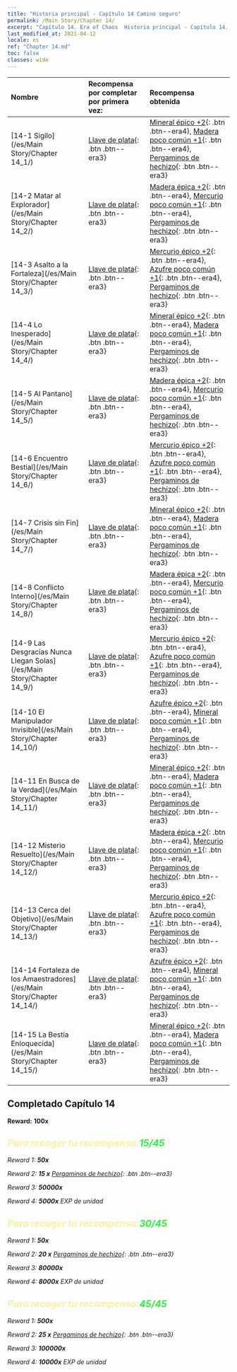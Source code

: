 ```yaml
---
title: "Historia principal - Capítulo 14 Camino seguro"
permalink: /Main Story/Chapter 14/
excerpt: "Capítulo 14. Era of Chaos  Historia principal - Capítulo 14. Camino seguro"
last_modified_at: 2021-04-12
locale: es
ref: "Chapter 14.md"
toc: false
classes: wide
---
```


  | Nombre |  Recompensa por completar por primera vez: | Recompensa obtenida |
  |:------------|:------------|:------------| 
  | [14-1 Sigilo](/es/Main Story/Chapter 14_1/) | [Llave de plata](/es/Items/con_693/){: .btn .btn--era3} | [Mineral épico +2](/es/Items/mat_47/){: .btn .btn--era4}, [Madera poco común +1](/es/Items/mat_41/){: .btn .btn--era4}, [Pergaminos de hechizo](/es/Items/con_694/){: .btn .btn--era3} |
  | [14-2 Matar al Explorador](/es/Main Story/Chapter 14_2/) | [Llave de plata](/es/Items/con_693/){: .btn .btn--era3} | [Madera épica +2](/es/Items/mat_48/){: .btn .btn--era4}, [Mercurio poco común +1](/es/Items/mat_42/){: .btn .btn--era4}, [Pergaminos de hechizo](/es/Items/con_694/){: .btn .btn--era3} |
  | [14-3 Asalto a la Fortaleza](/es/Main Story/Chapter 14_3/) | [Llave de plata](/es/Items/con_693/){: .btn .btn--era3} | [Mercurio épico +2](/es/Items/mat_49/){: .btn .btn--era4}, [Azufre poco común +1](/es/Items/mat_43/){: .btn .btn--era4}, [Pergaminos de hechizo](/es/Items/con_694/){: .btn .btn--era3} |
  | [14-4 Lo Inesperado](/es/Main Story/Chapter 14_4/) | [Llave de plata](/es/Items/con_693/){: .btn .btn--era3} | [Mineral épico +2](/es/Items/mat_47/){: .btn .btn--era4}, [Madera poco común +1](/es/Items/mat_41/){: .btn .btn--era4}, [Pergaminos de hechizo](/es/Items/con_694/){: .btn .btn--era3} |
  | [14-5 Al Pantano](/es/Main Story/Chapter 14_5/) | [Llave de plata](/es/Items/con_693/){: .btn .btn--era3} | [Madera épica +2](/es/Items/mat_48/){: .btn .btn--era4}, [Mercurio poco común +1](/es/Items/mat_42/){: .btn .btn--era4}, [Pergaminos de hechizo](/es/Items/con_694/){: .btn .btn--era3} |
  | [14-6 Encuentro Bestial](/es/Main Story/Chapter 14_6/) | [Llave de plata](/es/Items/con_693/){: .btn .btn--era3} | [Mercurio épico +2](/es/Items/mat_49/){: .btn .btn--era4}, [Azufre poco común +1](/es/Items/mat_43/){: .btn .btn--era4}, [Pergaminos de hechizo](/es/Items/con_694/){: .btn .btn--era3} |
  | [14-7 Crisis sin Fin](/es/Main Story/Chapter 14_7/) | [Llave de plata](/es/Items/con_693/){: .btn .btn--era3} | [Mineral épico +2](/es/Items/mat_47/){: .btn .btn--era4}, [Madera poco común +1](/es/Items/mat_41/){: .btn .btn--era4}, [Pergaminos de hechizo](/es/Items/con_694/){: .btn .btn--era3} |
  | [14-8 Conflicto Interno](/es/Main Story/Chapter 14_8/) | [Llave de plata](/es/Items/con_693/){: .btn .btn--era3} | [Madera épica +2](/es/Items/mat_48/){: .btn .btn--era4}, [Mercurio poco común +1](/es/Items/mat_42/){: .btn .btn--era4}, [Pergaminos de hechizo](/es/Items/con_694/){: .btn .btn--era3} |
  | [14-9 Las Desgracias Nunca Llegan Solas](/es/Main Story/Chapter 14_9/) | [Llave de plata](/es/Items/con_693/){: .btn .btn--era3} | [Mercurio épico +2](/es/Items/mat_49/){: .btn .btn--era4}, [Azufre poco común +1](/es/Items/mat_43/){: .btn .btn--era4}, [Pergaminos de hechizo](/es/Items/con_694/){: .btn .btn--era3} |
  | [14-10 El Manipulador Invisible](/es/Main Story/Chapter 14_10/) | [Llave de plata](/es/Items/con_693/){: .btn .btn--era3} | [Azufre épico +2](/es/Items/mat_50/){: .btn .btn--era4}, [Mineral poco común +1](/es/Items/mat_40/){: .btn .btn--era4}, [Pergaminos de hechizo](/es/Items/con_694/){: .btn .btn--era3} |
  | [14-11 En Busca de la Verdad](/es/Main Story/Chapter 14_11/) | [Llave de plata](/es/Items/con_693/){: .btn .btn--era3} | [Mineral épico +2](/es/Items/mat_47/){: .btn .btn--era4}, [Madera poco común +1](/es/Items/mat_41/){: .btn .btn--era4}, [Pergaminos de hechizo](/es/Items/con_694/){: .btn .btn--era3} |
  | [14-12 Misterio Resuelto](/es/Main Story/Chapter 14_12/) | [Llave de plata](/es/Items/con_693/){: .btn .btn--era3} | [Madera épica +2](/es/Items/mat_48/){: .btn .btn--era4}, [Mercurio poco común +1](/es/Items/mat_42/){: .btn .btn--era4}, [Pergaminos de hechizo](/es/Items/con_694/){: .btn .btn--era3} |
  | [14-13 Cerca del Objetivo](/es/Main Story/Chapter 14_13/) | [Llave de plata](/es/Items/con_693/){: .btn .btn--era3} | [Mercurio épico +2](/es/Items/mat_49/){: .btn .btn--era4}, [Azufre poco común +1](/es/Items/mat_43/){: .btn .btn--era4}, [Pergaminos de hechizo](/es/Items/con_694/){: .btn .btn--era3} |
  | [14-14 Fortaleza de los Amaestradores](/es/Main Story/Chapter 14_14/) | [Llave de plata](/es/Items/con_693/){: .btn .btn--era3} | [Azufre épico +2](/es/Items/mat_50/){: .btn .btn--era4}, [Mineral poco común +1](/es/Items/mat_40/){: .btn .btn--era4}, [Pergaminos de hechizo](/es/Items/con_694/){: .btn .btn--era3} |
  | [14-15 La Bestia Enloquecida](/es/Main Story/Chapter 14_15/) | [Llave de plata](/es/Items/con_693/){: .btn .btn--era3} | [Mineral épico +2](/es/Items/mat_47/){: .btn .btn--era4}, [Madera poco común +1](/es/Items/mat_41/){: .btn .btn--era4}, [Pergaminos de hechizo](/es/Items/con_694/){: .btn .btn--era3} |


## Completado Capítulo 14

 **Reward:**  **100x** <i class="fas fa-gem"/>



## <span style="color: #ffeea0">Para recoger tu recompensa:</span><span style="color: #27f73a">15/45</span>

 Reward 1:  **50x** <i class="fas fa-gem"/>

 Reward 2: **15 x** [Pergaminos de hechizo](/es/Items/con_694/){: .btn .btn--era3}

 Reward 3:  **50000x** <i class="fas fa-coins"/>

 Reward 4:  **5000x** EXP de unidad



## <span style="color: #ffeea0">Para recoger tu recompensa:</span><span style="color: #27f73a">30/45</span>

 Reward 1:  **50x** <i class="fas fa-gem"/>

 Reward 2: **20 x** [Pergaminos de hechizo](/es/Items/con_694/){: .btn .btn--era3}

 Reward 3:  **80000x** <i class="fas fa-coins"/>

 Reward 4:  **8000x** EXP de unidad



## <span style="color: #ffeea0">Para recoger tu recompensa:</span><span style="color: #27f73a">45/45</span>

 Reward 1:  **500x** <i class="fas fa-gem"/>

 Reward 2: **25 x** [Pergaminos de hechizo](/es/Items/con_694/){: .btn .btn--era3}

 Reward 3:  **100000x** <i class="fas fa-coins"/>

 Reward 4:  **10000x** EXP de unidad

